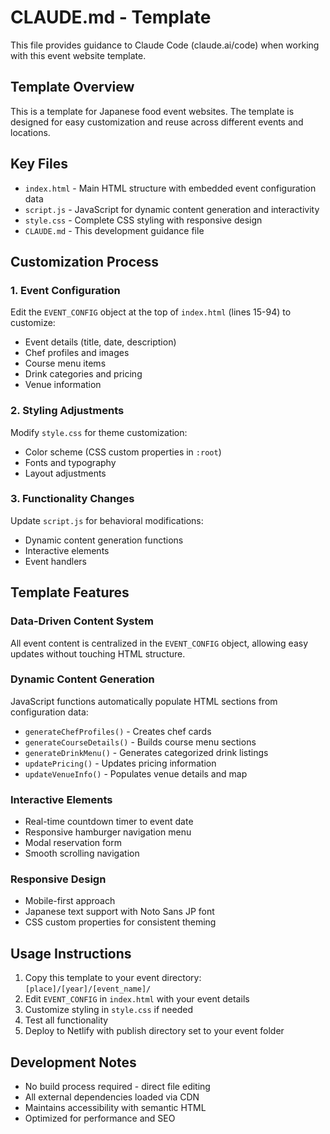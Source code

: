# CLAUDE.md - Template

This file provides guidance to Claude Code (claude.ai/code) when working with this event website template.

## Template Overview

This is a template for Japanese food event websites. The template is designed for easy customization and reuse across different events and locations.

## Key Files

- `index.html` - Main HTML structure with embedded event configuration data
- `script.js` - JavaScript for dynamic content generation and interactivity  
- `style.css` - Complete CSS styling with responsive design
- `CLAUDE.md` - This development guidance file

## Customization Process

### 1. Event Configuration
Edit the `EVENT_CONFIG` object at the top of `index.html` (lines 15-94) to customize:
- Event details (title, date, description)
- Chef profiles and images
- Course menu items
- Drink categories and pricing
- Venue information

### 2. Styling Adjustments
Modify `style.css` for theme customization:
- Color scheme (CSS custom properties in `:root`)
- Fonts and typography
- Layout adjustments

### 3. Functionality Changes
Update `script.js` for behavioral modifications:
- Dynamic content generation functions
- Interactive elements
- Event handlers

## Template Features

### Data-Driven Content System
All event content is centralized in the `EVENT_CONFIG` object, allowing easy updates without touching HTML structure.

### Dynamic Content Generation
JavaScript functions automatically populate HTML sections from configuration data:
- `generateChefProfiles()` - Creates chef cards
- `generateCourseDetails()` - Builds course menu sections
- `generateDrinkMenu()` - Generates categorized drink listings
- `updatePricing()` - Updates pricing information
- `updateVenueInfo()` - Populates venue details and map

### Interactive Elements
- Real-time countdown timer to event date
- Responsive hamburger navigation menu
- Modal reservation form
- Smooth scrolling navigation

### Responsive Design
- Mobile-first approach
- Japanese text support with Noto Sans JP font
- CSS custom properties for consistent theming

## Usage Instructions

1. Copy this template to your event directory: `[place]/[year]/[event_name]/`
2. Edit `EVENT_CONFIG` in `index.html` with your event details
3. Customize styling in `style.css` if needed
4. Test all functionality
5. Deploy to Netlify with publish directory set to your event folder

## Development Notes

- No build process required - direct file editing
- All external dependencies loaded via CDN
- Maintains accessibility with semantic HTML
- Optimized for performance and SEO